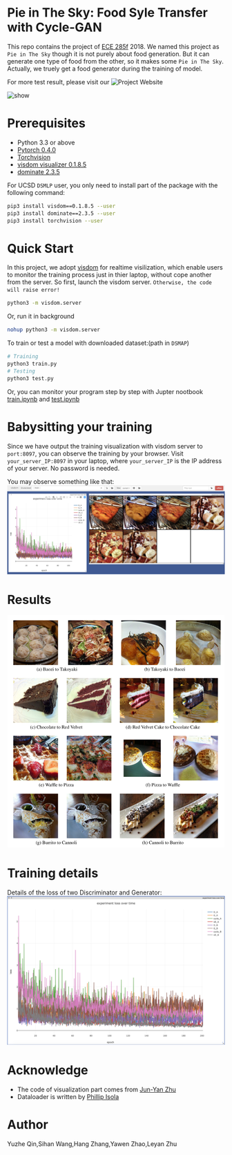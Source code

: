 # Pie in The Sky: Food Syle Transfer with Cycle-GAN 

This repo contains the project of [ECE 285f](https://www.math.u-bordeaux.fr/~cdeledal/teaching.php#learningFA18) 2018.
We named this project as `Pie in The Sky` though it is not purely about food generation. But it can generate one type of food from the other, so it makes some `Pie in The Sky`. Actually, we truely get a food generator during the training of model. 

For more test result, please visit our ![Project Website](https://sites.google.com/eng.ucsd.edu/ucsd-ece285-foodtrans-yshyl/home)

![show](markdown/demo.png)


# Prerequisites
- Python 3.3 or above
- [Pytorch 0.4.0](torch.org)
- [Torchvision](https://github.com/pytorch/vision)
- [visdom visualizer 0.1.8.5](https://github.com/facebookresearch/visdom)
- [dominate 2.3.5](https://github.com/Knio/dominate)

For UCSD `DSMLP` user, you only need to install part of the package with the following command:
```bash
pip3 install visdom==0.1.8.5 --user
pip3 install dominate==2.3.5 --user
pip3 install torchvision --user
```

# Quick Start
In this project, we adopt [visdom](https://github.com/facebookresearch/visdom) for realtime visilization, which enable users to monitor the training process just in thier laptop, without cope another from the server.
So first, launch the visdom server. `Otherwise, the code will raise error!`
```bash
python3 -m visdom.server
```

Or, run it in background
```bash
nohup python3 -m visdom.server
```

To train or test a model with downloaded dataset:(path in `DSMAP`)
```bash
# Training
python3 train.py  
# Testing
python3 test.py 
```

Or, you can monitor your program step by step with Jupter nootbook [train.ipynb](Train.ipynb) and [test.ipynb](Test.ipynb)

# Babysitting your training
Since we have output the training visualization with visdom server to `port:8097`, you can observe the training by your browser. 
Visit `your_server_IP:8097` in your laptop, where `your_server_IP` is the IP address of your server. No password is needed.

You may observe something like that:
![visdom image](markdown/visdom.png)

# Results
![result](markdown/result.png)

# Training details
Details of the loss of two Discriminator and Generator:
![loss](markdown/loss.png)

# Acknowledge
- The code of visualization part comes from [Jun-Yan Zhu](http://people.csail.mit.edu/junyanz/)
- Dataloader is written by [Phillip Isola](https://phillipi.github.io/pix2pix/)

# Author
Yuzhe Qin,Sihan Wang,Hang Zhang,Yawen Zhao,Leyan Zhu
